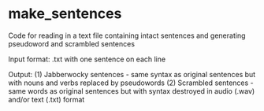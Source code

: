 # make_sentences

Code for reading in a text file containing intact sentences and generating pseudoword and scrambled sentences 

Input format:
.txt with one sentence on each line

Output:
(1) Jabberwocky sentences - same syntax as original sentences but with nouns and verbs replaced by pseudowords
(2) Scrambled sentences - same words as original sentences but with syntax destroyed
in audio (.wav) and/or text (.txt) format
